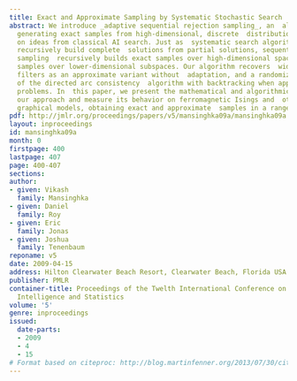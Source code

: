 ```yaml
---
title: Exact and Approximate Sampling by Systematic Stochastic Search
abstract: We introduce _adaptive sequential rejection sampling_, an  algorithm for
  generating exact samples from high-dimensional, discrete  distributions, building
  on ideas from classical AI search. Just as  systematic search algorithms like A*
  recursively build complete  solutions from partial solutions, sequential rejection
  sampling  recursively builds exact samples over high-dimensional spaces from  exact
  samples over lower-dimensional subspaces. Our algorithm recovers  widely-used particle
  filters as an approximate variant without  adaptation, and a randomized version
  of the directed arc consistency  algorithm with backtracking when applied to deterministic
  problems. In  this paper, we present the mathematical and algorithmic underpinnings  of
  our approach and measure its behavior on ferromagnetic Isings and  other probabilistic
  graphical models, obtaining exact and approximate  samples in a range of situations.
pdf: http://jmlr.org/proceedings/papers/v5/mansinghka09a/mansinghka09a.pdf
layout: inproceedings
id: mansinghka09a
month: 0
firstpage: 400
lastpage: 407
page: 400-407
sections: 
author:
- given: Vikash
  family: Mansinghka
- given: Daniel
  family: Roy
- given: Eric
  family: Jonas
- given: Joshua
  family: Tenenbaum
reponame: v5
date: 2009-04-15
address: Hilton Clearwater Beach Resort, Clearwater Beach, Florida USA
publisher: PMLR
container-title: Proceedings of the Twelth International Conference on Artificial
  Intelligence and Statistics
volume: '5'
genre: inproceedings
issued:
  date-parts:
  - 2009
  - 4
  - 15
# Format based on citeproc: http://blog.martinfenner.org/2013/07/30/citeproc-yaml-for-bibliographies/
---
```

